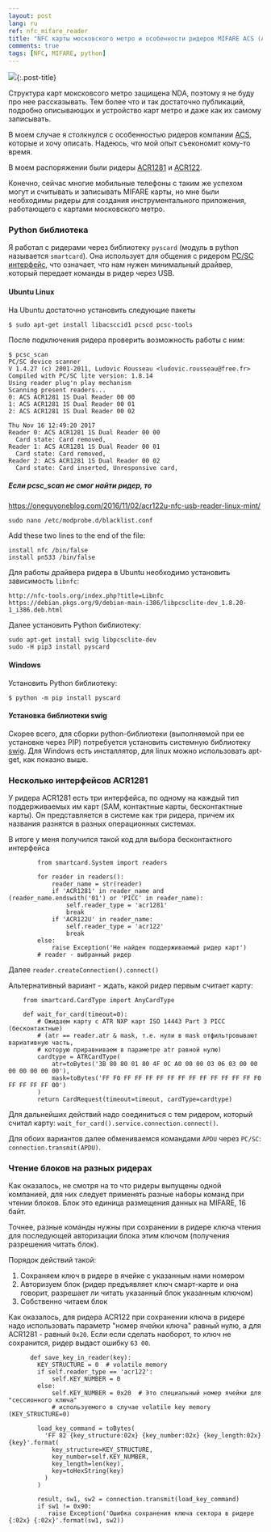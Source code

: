 ```yaml
---
layout: post
lang: ru
ref: nfc_mifare_reader
title: "NFC карты московского метро и особенности ридеров MIFARE ACS (ACR1281 и ACR122)"
comments: true
tags: [NFC, MIFARE, python]
---
```


![](/images/acr1281.png){:.post-title}

Структура карт моксковсого метро защищена NDA, поэтому я не буду про нее рассказывать. 
Тем более что и так достаточно публикаций, подробно описывающих и устройство карт метро 
и даже как их самому записывать.

В моем случае я столкнулся с особенностью ридеров компании [ACS](https://www.acs.com.hk),
которые и хочу описать.
Надеюсь, что мой опыт съекономит кому-то время.

В моем распоряжении были ридеры [ACR1281](https://www.acs.com.hk/en/products/397/acr1281u-c2-card-uid-reader/)
и [ACR122](https://www.acs.com.hk/en/products/3/acr122u-usb-nfc-reader/).

Конечно, сейчас многие мобильные телефоны с таким же успехом могут и считывать и записывать
MIFARE карты, но мне были необходимы ридеры для создания инструментального приложения,
работающего с картами московского метро.

### Python библиотека

Я работал с ридерами через библиотеку `pyscard` (модуль в python называется `smartcard`).
Она использует для общения с ридером [PC/SC интерфейс](https://ru.wikipedia.org/wiki/PC/SC), 
что означает, что нам нужен минимальный драйвер, который передает команды в ридер через USB.

#### Ubuntu Linux

На Ubuntu достаточно установить следующие пакеты

    $ sudo apt-get install libacsccid1 pcscd pcsc-tools

После подключения ридера проверить возможность работы с ним:

    $ pcsc_scan
    PC/SC device scanner
    V 1.4.27 (c) 2001-2011, Ludovic Rousseau <ludovic.rousseau@free.fr>
    Compiled with PC/SC lite version: 1.8.14
    Using reader plug'n play mechanism
    Scanning present readers...
    0: ACS ACR1281 1S Dual Reader 00 00
    1: ACS ACR1281 1S Dual Reader 00 01
    2: ACS ACR1281 1S Dual Reader 00 02
    
    Thu Nov 16 12:49:20 2017
    Reader 0: ACS ACR1281 1S Dual Reader 00 00
      Card state: Card removed, 
    Reader 1: ACS ACR1281 1S Dual Reader 00 01
      Card state: Card removed, 
    Reader 2: ACS ACR1281 1S Dual Reader 00 02
      Card state: Card inserted, Unresponsive card, 

##### Если pcsc_scan не смог найти ридер, то

https://oneguyoneblog.com/2016/11/02/acr122u-nfc-usb-reader-linux-mint/

    sudo nano /etc/modprobe.d/blacklist.conf

Add these two lines to the end of the file:

    install nfc /bin/false
    install pn533 /bin/false

Для работы драйвера ридера в Ubuntu необходимо установить зависимость `libnfc`:

    http://nfc-tools.org/index.php?title=Libnfc
    https://debian.pkgs.org/9/debian-main-i386/libpcsclite-dev_1.8.20-1_i386.deb.html
    
Далее установить Python библиотеку:

    sudo apt-get install swig libpcsclite-dev 
    sudo -H pip3 install pyscard

#### Windows

Установить Python библиотеку:

    $ python -m pip install pyscard
    
#### Установка библиотеки swig

Скорее всего, для сборки python-библиотеки (выполняемой при ее установке через PIP) 
потребуется установить системную библиотеку [swig](http://www.swig.org/).
Для Windows есть инсталлятор, для linux можно использовать apt-get, как показно выше.

### Несколько интерфейсов ACR1281

У ридера ACR1281 есть три интерфейса, по одному на каждый тип поддерживаемых им карт 
(SAM, контактные карты, бесконтактные карты). Он представляется в системе как три ридера, 
причем их названия разнятся в разных операционных системах.

В итоге у меня получился такой код для выбора бесконтактного интерфейса

            from smartcard.System import readers
            
            for reader in readers():
                reader_name = str(reader)
                if 'ACR1281' in reader_name and (reader_name.endswith('01') or 'PICC' in reader_name):
                    self.reader_type = 'acr1281'
                    break
                if 'ACR122U' in reader_name:
                    self.reader_type = 'acr122'
                    break
            else:
                raise Exception('Не найден поддерживаемый ридер карт')
            # reader - выбранный ридер
            
Далее `reader.createConnection().connect()`

Альтернативный вариант - ждать, какой ридер первым считает карту:

        from smartcard.CardType import AnyCardType

        def wait_for_card(timeout=0):
            # Ожидаем карту с ATR NXP карт ISO 14443 Part 3 PICC (бесконтактные)
            # (atr == reader.atr & mask, т.е. нули в mask отфильтровывают вариативную часть, 
            # которую приравниваем в параметре atr равной нулю)
            cardtype = ATRCardType(
                atr=toBytes('3B 80 80 01 80 4F 0C A0 00 00 03 06 03 00 00 00 00 00 00 00'),
                mask=toBytes('FF F0 FF FF FF FF FF FF FF FF FF FF FF FF F0 FF FF FF FF 00')
            )
            return CardRequest(timeout=timeout, cardType=cardtype)
            
Для дальнейших действий надо соединиться с тем ридером, который считал карту:
`wait_for_card().service.connection.connect()`.

Для обоих вариантов далее обмениваемся командами `APDU` через `PC/SC`: 
`connection.transmit(APDU)`.
            
### Чтение блоков на разных ридерах

Как оказалось, не смотря на то что ридеры выпущены одной компанией, для них следует применять 
разные наборы команд при чтении блоков.
Блок это единица размещения данных на MIFARE, 16 байт.

Точнее, разные команды нужны при сохранении в ридере ключа чтения для последующей авторизации
блока этим ключом (получения разрешения читать блок).

Порядок действий такой:
1. Сохраняем ключ в ридере в ячейке с указанным нами номером
1. Авторизуем блок (ридер предъявляет ключ смарт-карте и она говорит, разрешает ли читать
указанный блок указанным ключом)
1. Собственно читаем блок

Как оказалось, для ридера ACR122 при сохранении ключа в ридере надо использовать 
параметр "номер ячейки ключа" равный нулю, а для ACR1281 - равный `0x20`.
Если если сделать наоборот, то ключ не сохранится, ридер выдаст ошибку `63 00`.

          def save_key_in_reader(key):
            KEY_STRUCTURE = 0  # volatile memory
            if self.reader_type == 'acr122':
                self.KEY_NUMBER = 0
            else:
                self.KEY_NUMBER = 0x20  # Это специальный номер ячейки для "сессионного ключа" 
                # используемого в случае volatile key memory (KEY_STRUCTURE=0)
                
            load_key_command = toBytes(
              'FF 82 {key_structure:02x} {key_number:02x} {key_length:02x} {key}'.format(
                key_structure=KEY_STRUCTURE,
                key_number=self.KEY_NUMBER,
                key_length=len(key),
                key=toHexString(key)
              )
            )
            
            result, sw1, sw2 = connection.transmit(load_key_command)
            if sw1 != 0x90:
               raise Exception('Ошибка сохранения ключа сектора в ридере {:02x} {:02x}'.format(sw1, sw2))

